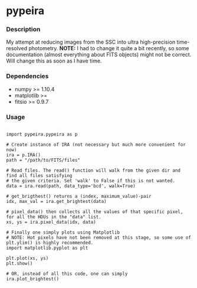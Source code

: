 # pypeira

### Description
My attempt at reducing images from the SSC into ultra high-precision time-resolved photometry.
**NOTE:** I had to change it quite a bit recently, so some documentation (almost everything about FITS objects)
might not be correct. Will change this as soon as I have time.

### Dependencies
* numpy >= 1.10.4
* matplotlib >= 
* fitsio >= 0.9.7

### Usage

<pre><code>
import pypeira.pypeira as p

# Create instance of IRA (not necessary but much more convenient for now)
ira = p.IRA()
path = "/path/to/FITS/files"

# Read files. The read() function will walk from the given dir and find all files satisfying 
# the given criteria. Set 'walk' to False if this is not wanted.
data = ira.read(path, data_type='bcd', walk=True)

# get_brigthest() returns a (index, maximum_value)-pair
idx, max_val = ira.get_brightest(data)

# pixel_data() then collects all the values of that specific pixel, for all the HDUs in the "data" list.
xs, ys = ira.pixel_data(idx, data)

# Finally one simply plots using Matplotlib
# NOTE: Hot pixels have not been removed at this stage, so some use of plt.ylim() is highly recommended.
import matplotlib.pyplot as plt

plt.plot(xs, ys)
plt.show()

# OR, instead of all this code, one can simply
ira.plot_brightest()
<code></pre>